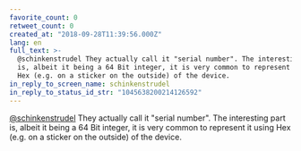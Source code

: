 ```yaml
---
favorite_count: 0
retweet_count: 0
created_at: "2018-09-28T11:39:56.000Z"
lang: en
full_text: >-
  @schinkenstrudel They actually call it "serial number". The interesting part
  is, albeit it being a 64 Bit integer, it is very common to represent it using
  Hex (e.g. on a sticker on the outside) of the device.
in_reply_to_screen_name: schinkenstrudel
in_reply_to_status_id_str: "1045638200214126592"
---
```


[@schinkenstrudel](https://twitter.com/schinkenstrudel) They actually call it
"serial number". The interesting part is, albeit it being a 64 Bit integer, it
is very common to represent it using Hex (e.g. on a sticker on the outside) of
the device.
